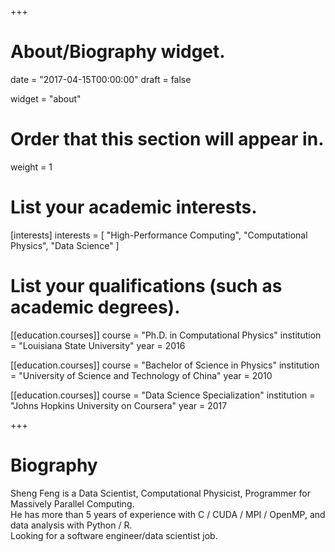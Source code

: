 +++
# About/Biography widget.

date = "2017-04-15T00:00:00"
draft = false

widget = "about"

# Order that this section will appear in.
weight = 1

# List your academic interests.
[interests]
  interests = [
    "High-Performance Computing",
    "Computational Physics",
    "Data Science"
  ]

# List your qualifications (such as academic degrees).
[[education.courses]]
  course = "Ph.D. in Computational Physics"
  institution = "Louisiana State University"
  year = 2016

[[education.courses]]
  course = "Bachelor of Science in Physics"
  institution = "University of Science and Technology of China"
  year = 2010

[[education.courses]]
  course = "Data Science Specialization"
  institution = "Johns Hopkins University on Coursera"
  year = 2017
 
+++

# Biography
Sheng Feng is a Data Scientist, Computational Physicist, Programmer for Massively Parallel Computing.  
He has more than 5 years of experience with C / CUDA / MPI / OpenMP, and data analysis with Python / R.  
Looking for a software engineer/data scientist job.
